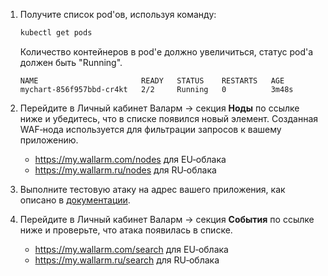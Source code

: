 1. Получите список pod'ов, используя команду:

    ``` bash
    kubectl get pods
    ```

    Количество контейнеров в pod'е должно увеличиться, статус pod'а должен быть "Running".

    ```
    NAME                       READY   STATUS    RESTARTS   AGE
    mychart-856f957bbd-cr4kt   2/2     Running   0          3m48s
    ```
2. Перейдите в Личный кабинет Валарм → секция **Ноды** по ссылке ниже и убедитесь, что в списке появился новый элемент. Созданная WAF‑нода используется для фильтрации запросов к вашему приложению.
    * https://my.wallarm.com/nodes для EU‑облака
    * https://my.wallarm.ru/nodes для RU‑облака
3. Выполните тестовую атаку на адрес вашего приложения, как описано в [документации](../../../quickstart-ru/qs-check-operation-ru.md#2-проведите-тестовую-атаку).
4. Перейдите в Личный кабинет Валарм → секция **События** по ссылке ниже и проверьте, что атака появилась в списке.
    * https://my.wallarm.com/search для EU‑облака
    * https://my.wallarm.ru/search для RU‑облака